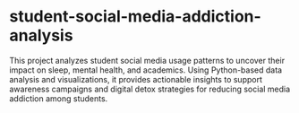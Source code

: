# student-social-media-addiction-analysis
This project analyzes student social media usage patterns to uncover their impact on sleep, mental health, and academics. Using Python-based data analysis and visualizations, it provides actionable insights to support awareness campaigns and digital detox strategies for reducing social media addiction among students.
